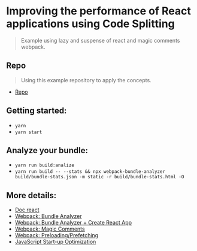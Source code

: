 # Improving the performance of React applications using Code Splitting

> Example using lazy and suspense of react and magic comments webpack.
 
## Repo
> Using this example repository to apply the concepts.
 - [Repo](https://github.com/flatlogic/react-material-admin)

## Getting started:
 - `
 yarn
 `
 - `yarn start`


## Analyze your bundle:
 - `yarn run build:analize`
 - `yarn run build -- --stats && npx webpack-bundle-analyzer build/bundle-stats.json -m static -r build/bundle-stats.html -O`

## More details:

 - [Doc react](https://reactjs.org/docs/code-splitting.html)
 - [Webpack: Bundle Analyzer](https://github.com/webpack-contrib/webpack-bundle-analyzer)
 - [Webpack: Bundle Analyzer + Create React App](https://github.com/facebook/create-react-app/issues/3518#issuecomment-454144586)
 - [Webpack: Magic Comments](https://webpack.js.org/api/module-methods/#magic-comments)
 - [Webpack: Preloading/Prefetching](https://webpack.js.org/guides/code-splitting/#prefetchingpreloading-modules)
 - [JavaScript Start-up Optimization](https://developers.google.com/web/fundamentals/performance/optimizing-content-efficiency/javascript-startup-optimization)


